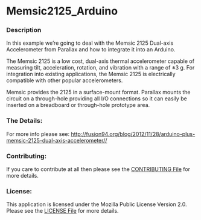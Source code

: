 Memsic2125_Arduino
==================

### Description
In this example we’re going to deal with the Memsic 2125 Dual-axis Accelerometer from Parallax and how to integrate it into an Arduino.

The Memsic 2125 is a low cost, dual-axis thermal accelerometer capable of measuring tilt, acceleration, rotation, and vibration with a range of ±3 g. For integration into existing applications, the Memsic 2125 is electrically compatible with other popular accelerometers.

Memsic provides the 2125 in a surface-mount format. Parallax mounts the circuit on a through-hole providing all I/O connections so it can easily be inserted on a breadboard or through-hole prototype area.

### The Details:
For more info please see: http://fusion94.org/blog/2012/11/28/arduino-plus-memsic-2125-dual-axis-accelerometer//

### Contributing:
If you care to contribute at all then please see the [CONTRIBUTING File](https://github.com/fusion94/Memsic2125_Arduino/blob/master/CONTRIBUTING.md) for more details.

### License:
This application is licensed under the Mozilla Public License Version 2.0. Please see the [LICENSE File](https://github.com/fusion94/Memsic2125_Arduino/blob/master/LICENSE) for more details.
